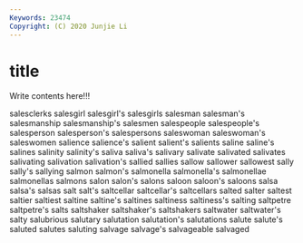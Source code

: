```yaml
---
Keywords: 23474
Copyright: (C) 2020 Junjie Li
---
```


# title

Write contents here!!!
 
salesclerks 
salesgirl
salesgirl's 
salesgirls 
salesman 
salesman's 
salesmanship 
salesmanship's 
salesmen 
salespeople 
salespeople's 
salesperson
salesperson's 
salespersons 
saleswoman 
saleswoman's 
saleswomen 
salience 
salience's 
salient 
salient's 
salients
saline 
saline's 
salines 
salinity 
salinity's 
saliva 
saliva's 
salivary 
salivate 
salivated
salivates 
salivating 
salivation 
salivation's 
sallied 
sallies 
sallow 
sallower 
sallowest 
sally
sally's 
sallying 
salmon 
salmon's 
salmonella 
salmonella's 
salmonellae 
salmonellas 
salmons 
salon
salon's 
salons 
saloon 
saloon's 
saloons 
salsa 
salsa's 
salsas 
salt 
salt's
saltcellar 
saltcellar's 
saltcellars 
salted 
salter 
saltest 
saltier 
saltiest 
saltine 
saltine's
saltines 
saltiness 
saltiness's 
salting 
saltpetre 
saltpetre's 
salts 
saltshaker 
saltshaker's 
saltshakers
saltwater 
saltwater's 
salty 
salubrious 
salutary 
salutation 
salutation's 
salutations 
salute 
salute's
saluted 
salutes 
saluting 
salvage 
salvage's 
salvageable 
salvaged 
